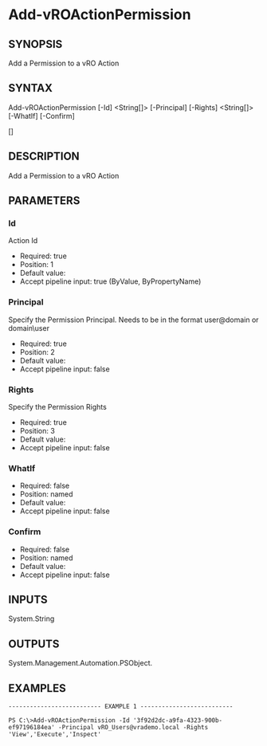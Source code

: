 # Add-vROActionPermission

## SYNOPSIS
    
Add a Permission to a vRO Action

## SYNTAX
 Add-vROActionPermission [-Id] <String[]> [-Principal] <String> [-Rights] <String[]> [-WhatIf] [-Confirm]  [<CommonParameters>]    

## DESCRIPTION

Add a Permission to a vRO Action

## PARAMETERS


### Id

Action Id

* Required: true
* Position: 1
* Default value: 
* Accept pipeline input: true (ByValue, ByPropertyName)

### Principal

Specify the Permission Principal. Needs to be in the format user@domain or domain\user

* Required: true
* Position: 2
* Default value: 
* Accept pipeline input: false

### Rights

Specify the Permission Rights

* Required: true
* Position: 3
* Default value: 
* Accept pipeline input: false

### WhatIf


* Required: false
* Position: named
* Default value: 
* Accept pipeline input: false

### Confirm


* Required: false
* Position: named
* Default value: 
* Accept pipeline input: false

## INPUTS

System.String

## OUTPUTS

System.Management.Automation.PSObject.

## EXAMPLES
```
-------------------------- EXAMPLE 1 --------------------------

PS C:\>Add-vROActionPermission -Id '3f92d2dc-a9fa-4323-900b-ef97196184ea' -Principal vRO_Users@vrademo.local -Rights 
'View','Execute','Inspect'
```

